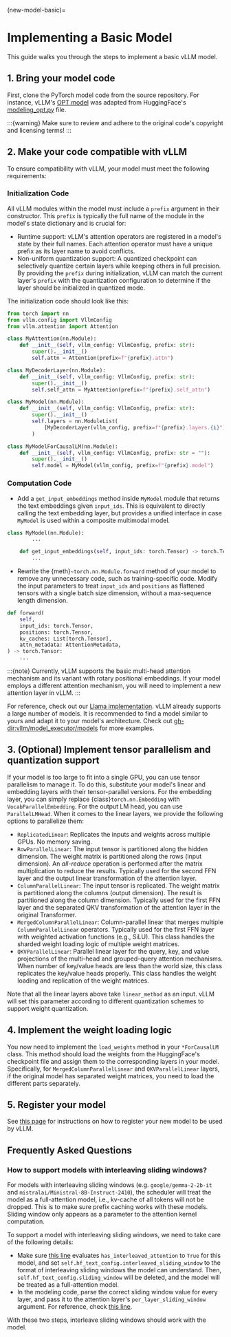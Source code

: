 (new-model-basic)=

# Implementing a Basic Model

This guide walks you through the steps to implement a basic vLLM model.

## 1. Bring your model code

First, clone the PyTorch model code from the source repository.
For instance, vLLM's [OPT model](gh-file:vllm/model_executor/models/opt.py) was adapted from
HuggingFace's [modeling_opt.py](https://github.com/huggingface/transformers/blob/main/src/transformers/models/opt/modeling_opt.py) file.

:::{warning}
Make sure to review and adhere to the original code's copyright and licensing terms!
:::

## 2. Make your code compatible with vLLM

To ensure compatibility with vLLM, your model must meet the following requirements:

### Initialization Code

All vLLM modules within the model must include a `prefix` argument in their constructor. This `prefix` is typically the full name of the module in the model's state dictionary and is crucial for:

- Runtime support: vLLM's attention operators are registered in a model's state by their full names. Each attention operator must have a unique prefix as its layer name to avoid conflicts.
- Non-uniform quantization support: A quantized checkpoint can selectively quantize certain layers while keeping others in full precision. By providing the `prefix` during initialization, vLLM can match the current layer's `prefix` with the quantization configuration to determine if the layer should be initialized in quantized mode.

The initialization code should look like this:

```python
from torch import nn
from vllm.config import VllmConfig
from vllm.attention import Attention

class MyAttention(nn.Module):
    def __init__(self, vllm_config: VllmConfig, prefix: str):
        super().__init__()
        self.attn = Attention(prefix=f"{prefix}.attn")

class MyDecoderLayer(nn.Module):
    def __init__(self, vllm_config: VllmConfig, prefix: str):
        super().__init__()
        self.self_attn = MyAttention(prefix=f"{prefix}.self_attn")

class MyModel(nn.Module):
    def __init__(self, vllm_config: VllmConfig, prefix: str):
        super().__init__()
        self.layers = nn.ModuleList(
            [MyDecoderLayer(vllm_config, prefix=f"{prefix}.layers.{i}") for i in range(vllm_config.model_config.hf_config.num_hidden_layers)]
        )

class MyModelForCausalLM(nn.Module):
    def __init__(self, vllm_config: VllmConfig, prefix: str = ""):
        super().__init__()
        self.model = MyModel(vllm_config, prefix=f"{prefix}.model")
```

### Computation Code

- Add a `get_input_embeddings` method inside `MyModel` module that returns the text embeddings given `input_ids`. This is equivalent to directly calling the text embedding layer, but provides a unified interface in case `MyModel` is used within a composite multimodal model.

```python
class MyModel(nn.Module):
        ...

    def get_input_embeddings(self, input_ids: torch.Tensor) -> torch.Tensor:
        ... 
```

- Rewrite the {meth}`~torch.nn.Module.forward` method of your model to remove any unnecessary code, such as training-specific code. Modify the input parameters to treat `input_ids` and `positions` as flattened tensors with a single batch size dimension, without a max-sequence length dimension.

```python
def forward(
    self,
    input_ids: torch.Tensor,
    positions: torch.Tensor,
    kv_caches: List[torch.Tensor],
    attn_metadata: AttentionMetadata,
) -> torch.Tensor:
    ...
```

:::{note}
Currently, vLLM supports the basic multi-head attention mechanism and its variant with rotary positional embeddings.
If your model employs a different attention mechanism, you will need to implement a new attention layer in vLLM.
:::

For reference, check out our [Llama implementation](gh-file:vllm/model_executor/models/llama.py). vLLM already supports a large number of models. It is recommended to find a model similar to yours and adapt it to your model's architecture. Check out <gh-dir:vllm/model_executor/models> for more examples.

## 3. (Optional) Implement tensor parallelism and quantization support

If your model is too large to fit into a single GPU, you can use tensor parallelism to manage it.
To do this, substitute your model's linear and embedding layers with their tensor-parallel versions.
For the embedding layer, you can simply replace {class}`torch.nn.Embedding` with `VocabParallelEmbedding`. For the output LM head, you can use `ParallelLMHead`.
When it comes to the linear layers, we provide the following options to parallelize them:

- `ReplicatedLinear`: Replicates the inputs and weights across multiple GPUs. No memory saving.
- `RowParallelLinear`: The input tensor is partitioned along the hidden dimension. The weight matrix is partitioned along the rows (input dimension). An *all-reduce* operation is performed after the matrix multiplication to reduce the results. Typically used for the second FFN layer and the output linear transformation of the attention layer.
- `ColumnParallelLinear`: The input tensor is replicated. The weight matrix is partitioned along the columns (output dimension). The result is partitioned along the column dimension. Typically used for the first FFN layer and the separated QKV transformation of the attention layer in the original Transformer.
- `MergedColumnParallelLinear`: Column-parallel linear that merges multiple `ColumnParallelLinear` operators. Typically used for the first FFN layer with weighted activation functions (e.g., SiLU). This class handles the sharded weight loading logic of multiple weight matrices.
- `QKVParallelLinear`: Parallel linear layer for the query, key, and value projections of the multi-head and grouped-query attention mechanisms. When number of key/value heads are less than the world size, this class replicates the key/value heads properly. This class handles the weight loading and replication of the weight matrices.

Note that all the linear layers above take `linear_method` as an input. vLLM will set this parameter according to different quantization schemes to support weight quantization.

## 4. Implement the weight loading logic

You now need to implement the `load_weights` method in your `*ForCausalLM` class.
This method should load the weights from the HuggingFace's checkpoint file and assign them to the corresponding layers in your model. Specifically, for `MergedColumnParallelLinear` and `QKVParallelLinear` layers, if the original model has separated weight matrices, you need to load the different parts separately.

## 5. Register your model

See [this page](#new-model-registration) for instructions on how to register your new model to be used by vLLM.

## Frequently Asked Questions

### How to support models with interleaving sliding windows?

For models with interleaving sliding windows (e.g. `google/gemma-2-2b-it` and `mistralai/Ministral-8B-Instruct-2410`), the scheduler will treat the model as a full-attention model, i.e., kv-cache of all tokens will not be dropped. This is to make sure prefix caching works with these models. Sliding window only appears as a parameter to the attention kernel computation.

To support a model with interleaving sliding windows, we need to take care of the following details:

- Make sure [this line](https://github.com/vllm-project/vllm/blob/996357e4808ca5eab97d4c97c7d25b3073f46aab/vllm/config.py#L308) evaluates `has_interleaved_attention` to `True` for this model, and set `self.hf_text_config.interleaved_sliding_window` to the format of interleaving sliding windows the model can understand. Then, `self.hf_text_config.sliding_window` will be deleted, and the model will be treated as a full-attention model.
- In the modeling code, parse the correct sliding window value for every layer, and pass it to the attention layer's `per_layer_sliding_window` argument. For reference, check [this line](https://github.com/vllm-project/vllm/blob/996357e4808ca5eab97d4c97c7d25b3073f46aab/vllm/model_executor/models/llama.py#L171).

With these two steps, interleave sliding windows should work with the model.
